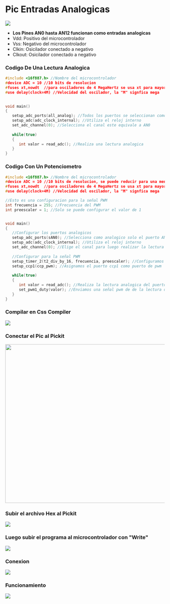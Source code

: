 # Pic Entradas Analogicas

<img src="https://github.com/IDiegoUlises/Pic-Entradas-Analogicas/blob/main/Images/16f887-Pic.png"  />

* **Los Pines AN0 hasta AN12 funcionan como entradas analogicas**
* Vdd: Positivo del microcontrolador
* Vss: Negativo del microcontrolador
* Clkin: Osicilador conectado a negativo
* Clkout: Osicilador conectado a negativo

### Codigo De Una Lectura Analogica

```c
#include <16f887.h> //Nombre del microcontrolador
#device ADC = 10 //10 bits de resolucion
#fuses xt,nowdt  //para osciladores de 4 MegaHertz se usa xt para mayores usa hs
#use delay(clock=4M) //Velocidad del oscilador, la "M" signfica mega
 

void main()
{
   setup_adc_ports(all_analog); //Todos los puertos se seleccionan como analogicos
   setup_adc(adc_clock_internal); //Utiliza el reloj interno
   set_adc_channel(0); //Selecciona el canal este equivale a AN0
   
   while(true)
   {
      int valor = read_adc(); //Realiza una lectura analogica
   }
}
```

### Codigo Con Un Potenciometro

```c
#include <16f887.h> //Nombre del microcontrolador
#device ADC = 10 //10 bits de resolucion, se puede reducir para una menor resolucion
#fuses xt,nowdt  //para osciladores de 4 MegaHertz se usa xt para mayores usa hs
#use delay(clock=4M) //Velocidad del oscilador, la "M" signfica mega

//Esto es una configuracion para la señal PWM
int frecuencia = 255; //Frecuencia del PWM
int preescaler = 1; //Solo se puede configurar el valor de 1 


void main()
{
   //Configurar los puertos analogicos
   setup_adc_ports(sAN0); //Selecciona como analogico solo el puerto AN0, se puede usar all_analog para activar todos los puertos analogicos
   setup_adc(adc_clock_internal); //Utiliza el reloj interno
   set_adc_channel(0); //Elige el canal para luego realizar la lectura este equivale a AN0 
   
   //Configurar para la señal PWM
   setup_timer_2(t2_div_by_16, frecuencia, preescaler); //Configuramos el timer2 ya que la señal pwm se genera con ayuda del reloj del timer2
   setup_ccp1(ccp_pwm); //Asignamos el puerto ccp1 como puerto de pwm
   
   while(true)
   {
      int valor = read_adc(); //Realiza la lectura analogica del puerto AN0
      set_pwm1_duty(valor); //Enviamos una señal pwm de de la lectura del puerto analogico
   }
}
```
### Compilar en Css Compiler
<img src="https://github.com/IDiegoUlises/Pic-Entradas-Analogicas/blob/main/Images/Codigo-Imagen.png"  />

### Conectar el Pic al Pickit 
<img src="https://github.com/IDiegoUlises/Pic-Entradas-Analogicas/blob/main/Images/Pickit3.jpg" width="1000" height="500" />

### Subir el archivo Hex al Pickit 
<img src="https://github.com/IDiegoUlises/Pic-Entradas-Analogicas/blob/main/Images/Importar-Hex.png"  />

### Luego subir el programa al microcontrolador con "Write"
<img src="https://github.com/IDiegoUlises/Pic-Entradas-Analogicas/blob/main/Images/Write-pickit.png"  />

### Conexion
<img src="https://github.com/IDiegoUlises/Pic-Entradas-Analogicas/blob/main/Images/Circuito-En-Fritzing.png" />

### Funcionamiento
![](https://github.com/IDiegoUlises/Pic-Entradas-Analogicas/blob/main/Images/Entradas-Analogicas-Pic.gif)
